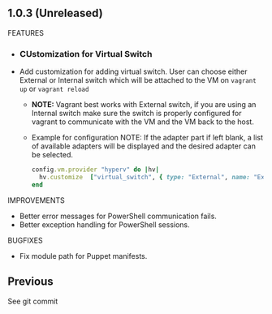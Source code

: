 ## 1.0.3 (Unreleased)

FEATURES
  - ### CUstomization for Virtual Switch
  - Add customization for adding virtual switch. User can choose either External or
    Internal switch which will be attached to the VM on `vagrant up` or `vagrant reload`
    - **NOTE:** Vagrant best works with External switch, if you are using an Internal switch
    make sure the switch is properly configured for vagrant to communicate with the VM and
    the VM back to the host.
    - Example for configuration
      NOTE:
      If the adapter part if left blank, a list of available adapters will be displayed
      and the desired adapter can be selected.

      ```ruby
      config.vm.provider "hyperv" do |hv|
        hv.customize  ["virtual_switch", { type: "External", name: "External Switch", :adapter => "Ethernet" }]
      end
      ```

IMPROVEMENTS

  - Better error messages for PowerShell communication fails.
  - Better exception handling for PowerShell sessions.

BUGFIXES

  - Fix module path for Puppet manifests.

## Previous

See git commit
